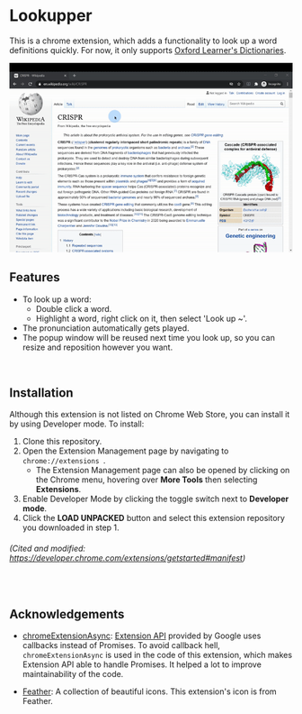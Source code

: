 # Lookupper
This is a chrome extension, which adds a functionality to look up a word definitions quickly. For now, it only supports [Oxford Learner's Dictionaries](https://www.oxfordlearnersdictionaries.com/).

<img src="demo/lookupper_demo.gif" alt="Lookupper gif">
<br/>

## Features
- To look up a word:
    - Double click a word.
    - Highlight a word, right click on it, then select 'Look up ~'.
- The pronunciation automatically gets played.
- The popup window will be reused next time you look up, so you can resize and reposition however you want.

<br/>

## Installation
Although this extension is not listed on Chrome Web Store, you can install it by using Developer mode. To install:

1. Clone this repository.
2. Open the Extension Management page by navigating to `chrome://extensions `. 
    - The Extension Management page can also be opened by clicking on the Chrome menu, hovering over **More Tools** then selecting **Extensions**.
3. Enable Developer Mode by clicking the toggle switch next to **Developer mode**.
4. Click the **LOAD UNPACKED** button and select this extension repository you downloaded in step 1.

###### (_Cited and modified: https://developer.chrome.com/extensions/getstarted#manifest_)

<br/>

## Acknowledgements
- [chromeExtensionAsync](https://github.com/KeithHenry/chromeExtensionAsync): [Extension API](https://developer.chrome.com/extensions) provided by Google uses callbacks instead of Promises. To avoid callback hell, `chromeExtensionAsync` is used in the code of this extension, which makes Extension API able to handle Promises. It helped a lot to improve maintainability of the code.

- [Feather](https://github.com/feathericons/feather): A collection of beautiful icons. This extension's icon is from Feather. 
